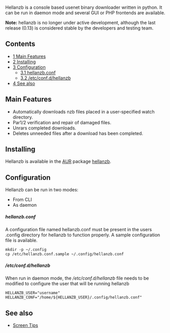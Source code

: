 Hellanzb is a console based usenet binary downloader written in python. It can be run in daemon mode and several GUI or PHP frontends are available.

**Note:** hellanzb is no longer under active development, although the last release (0.13) is considered stable by the developers and testing team.

## Contents

*   [1 Main Features](#Main_Features)
*   [2 Installing](#Installing)
*   [3 Configuration](#Configuration)
    *   [3.1 hellanzb.conf](#hellanzb.conf)
    *   [3.2 /etc/conf.d/hellanzb](#.2Fetc.2Fconf.d.2Fhellanzb)
*   [4 See also](#See_also)

## Main Features

*   Automatically downloads nzb files placed in a user-specified watch directory.
*   Par1/2 verification and repair of damaged files.
*   Unrars completed downloads.
*   Deletes unneeded files after a download has been completed.

## Installing

Hellanzb is available in the [AUR](/index.php/AUR "AUR") package [hellanzb](https://aur.archlinux.org/packages/hellanzb/).

## Configuration

Hellanzb can be run in two modes:

*   From CLI
*   As daemon

##### hellanzb.conf

A configuration file named hellanzb.conf must be present in the users .config directory for hellanzb to function properly. A sample configuration file is available.

```
mkdir -p ~/.config
cp /etc/hellanzb.conf.sample ~/.config/hellanzb.conf

```

##### /etc/conf.d/hellanzb

When run in daemon mode, the _/etc/conf.d/hellanzb_ file needs to be modified to configure the user that will be running hellanzb

```
HELLANZB_USER="username"
HELLANZB_CONF="/home/${HELLANZB_USER}/.config/hellanzb.conf"

```

## See also

*   [Screen Tips](/index.php/Screen_Tips "Screen Tips")
